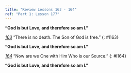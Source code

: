 ```yaml
---
title: "Review Lessons 163 - 164"
ref: "Part 1: Lesson 177"
---
```


**“God is but Love, and therefore so am I.”**

[*163*](/acim/workbook/l163/?r=1) “There is no death. The Son of God is free.”
{: #l163}

**“God is but Love, and therefore so am I.”**

[*164*](/acim/workbook/l164/?r=1) “Now are we One with Him Who is our Source.”
{: #l164}

**“God is but Love, and therefore so am I.”**

